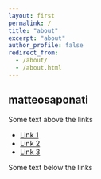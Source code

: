 ```yaml
---
layout: first
permalink: /
title: "about"
excerpt: "about"
author_profile: false
redirect_from: 
  - /about/
  - /about.html
---
```



  <div class="rectangle">
    <h2>matteosaponati</h2>
    <p>Some text above the links</p>
    <ul class="link-list">
      <li><a href="#">Link 1</a></li>
      <li><a href="#">Link 2</a></li>
      <li><a href="#">Link 3</a></li>
      <!-- Add more links as needed -->
    </ul>
    <p>Some text below the links</p>
  </div>

  <div class="page__footer">
    <!-- Your existing footer content -->
  </div>